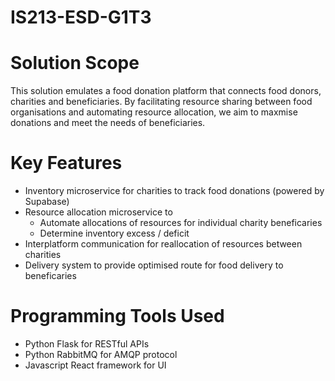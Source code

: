# IS213-ESD-G1T3

# Solution Scope
This solution emulates a food donation platform that connects food donors, charities and beneficiaries.
By facilitating resource sharing between food organisations and automating resource allocation, we
aim to maxmise donations and meet the needs of beneficiaries.

# Key Features
- Inventory microservice for charities to track food donations (powered by Supabase)
- Resource allocation microservice to
  - Automate allocations of resources for individual charity beneficaries
  - Determine inventory excess / deficit
- Interplatform communication for reallocation of resources between charities
- Delivery system to provide optimised route for food delivery to beneficaries

# Programming Tools Used
- Python Flask for RESTful APIs
- Python RabbitMQ for AMQP protocol
- Javascript React framework for UI
